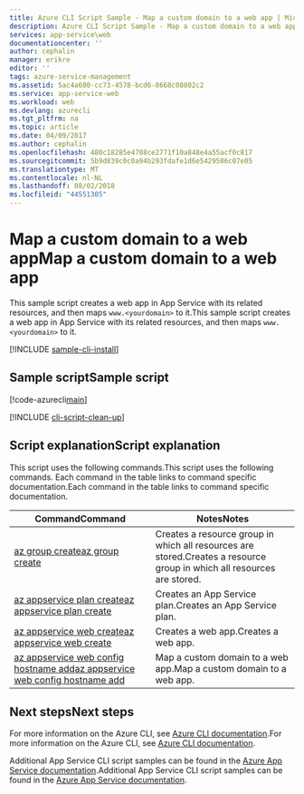 ```yaml
---
title: Azure CLI Script Sample - Map a custom domain to a web app | Microsoft Docs
description: Azure CLI Script Sample - Map a custom domain to a web app
services: app-service\web
documentationcenter: ''
author: cephalin
manager: erikre
editor: ''
tags: azure-service-management
ms.assetid: 5ac4a680-cc73-4578-bcd6-8668c08802c2
ms.service: app-service-web
ms.workload: web
ms.devlang: azurecli
ms.tgt_pltfrm: na
ms.topic: article
ms.date: 04/09/2017
ms.author: cephalin
ms.openlocfilehash: 480c18285e4708ce2771f10a848e4a55acf0c817
ms.sourcegitcommit: 5b9d839c0c0a94b293fdafe1d6e5429506c07e05
ms.translationtype: MT
ms.contentlocale: nl-NL
ms.lasthandoff: 08/02/2018
ms.locfileid: "44551305"
---
```

# <a name="map-a-custom-domain-to-a-web-app"></a><span data-ttu-id="ded47-103">Map a custom domain to a web app</span><span class="sxs-lookup"><span data-stu-id="ded47-103">Map a custom domain to a web app</span></span>

<span data-ttu-id="ded47-104">This sample script creates a web app in App Service with its related resources, and then maps `www.<yourdomain>` to it.</span><span class="sxs-lookup"><span data-stu-id="ded47-104">This sample script creates a web app in App Service with its related resources, and then maps `www.<yourdomain>` to it.</span></span>

[!INCLUDE [sample-cli-install](../../../includes/sample-cli-install.md)]

## <a name="sample-script"></a><span data-ttu-id="ded47-105">Sample script</span><span class="sxs-lookup"><span data-stu-id="ded47-105">Sample script</span></span>

[!code-azurecli[main](../../../cli_scripts/app-service/configure-custom-domain/configure-custom-domain.sh?highlight=3 "Map a custom domain to a web app")]

[!INCLUDE [cli-script-clean-up](../../../includes/cli-script-clean-up.md)]

## <a name="script-explanation"></a><span data-ttu-id="ded47-106">Script explanation</span><span class="sxs-lookup"><span data-stu-id="ded47-106">Script explanation</span></span>

<span data-ttu-id="ded47-107">This script uses the following commands.</span><span class="sxs-lookup"><span data-stu-id="ded47-107">This script uses the following commands.</span></span> <span data-ttu-id="ded47-108">Each command in the table links to command specific documentation.</span><span class="sxs-lookup"><span data-stu-id="ded47-108">Each command in the table links to command specific documentation.</span></span>

| <span data-ttu-id="ded47-109">Command</span><span class="sxs-lookup"><span data-stu-id="ded47-109">Command</span></span> | <span data-ttu-id="ded47-110">Notes</span><span class="sxs-lookup"><span data-stu-id="ded47-110">Notes</span></span> |
|---|---|
| [<span data-ttu-id="ded47-111">az group create</span><span class="sxs-lookup"><span data-stu-id="ded47-111">az group create</span></span>](https://docs.microsoft.com/cli/azure/group#create) | <span data-ttu-id="ded47-112">Creates a resource group in which all resources are stored.</span><span class="sxs-lookup"><span data-stu-id="ded47-112">Creates a resource group in which all resources are stored.</span></span> |
| [<span data-ttu-id="ded47-113">az appservice plan create</span><span class="sxs-lookup"><span data-stu-id="ded47-113">az appservice plan create</span></span>](https://docs.microsoft.com/cli/azure/appservice/plan#create) | <span data-ttu-id="ded47-114">Creates an App Service plan.</span><span class="sxs-lookup"><span data-stu-id="ded47-114">Creates an App Service plan.</span></span> |
| [<span data-ttu-id="ded47-115">az appservice web create</span><span class="sxs-lookup"><span data-stu-id="ded47-115">az appservice web create</span></span>](https://docs.microsoft.com/cli/azure/appservice/web#delete) | <span data-ttu-id="ded47-116">Creates a web app.</span><span class="sxs-lookup"><span data-stu-id="ded47-116">Creates a web app.</span></span> |
| [<span data-ttu-id="ded47-117">az appservice web config hostname add</span><span class="sxs-lookup"><span data-stu-id="ded47-117">az appservice web config hostname add</span></span>](https://docs.microsoft.com/cli/azure/appservice/web/config/hostname#add) | <span data-ttu-id="ded47-118">Map a custom domain to a web app.</span><span class="sxs-lookup"><span data-stu-id="ded47-118">Map a custom domain to a web app.</span></span> |

## <a name="next-steps"></a><span data-ttu-id="ded47-119">Next steps</span><span class="sxs-lookup"><span data-stu-id="ded47-119">Next steps</span></span>

<span data-ttu-id="ded47-120">For more information on the Azure CLI, see [Azure CLI documentation](https://docs.microsoft.com/cli/azure/overview).</span><span class="sxs-lookup"><span data-stu-id="ded47-120">For more information on the Azure CLI, see [Azure CLI documentation](https://docs.microsoft.com/cli/azure/overview).</span></span>

<span data-ttu-id="ded47-121">Additional App Service CLI script samples can be found in the [Azure App Service documentation](../app-service-cli-samples.md).</span><span class="sxs-lookup"><span data-stu-id="ded47-121">Additional App Service CLI script samples can be found in the [Azure App Service documentation](../app-service-cli-samples.md).</span></span>
